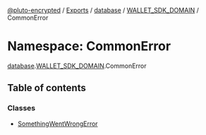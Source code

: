 [@pluto-encrypted](../README.md) / [Exports](../modules.md) / [database](database-1.md) / [WALLET\_SDK\_DOMAIN](database-1.WALLET_SDK_DOMAIN.md) / CommonError

# Namespace: CommonError

[database](database-1.md).[WALLET\_SDK\_DOMAIN](database-1.WALLET_SDK_DOMAIN.md).CommonError

## Table of contents

### Classes

- [SomethingWentWrongError](../classes/database-1.WALLET_SDK_DOMAIN.CommonError.SomethingWentWrongError.md)
